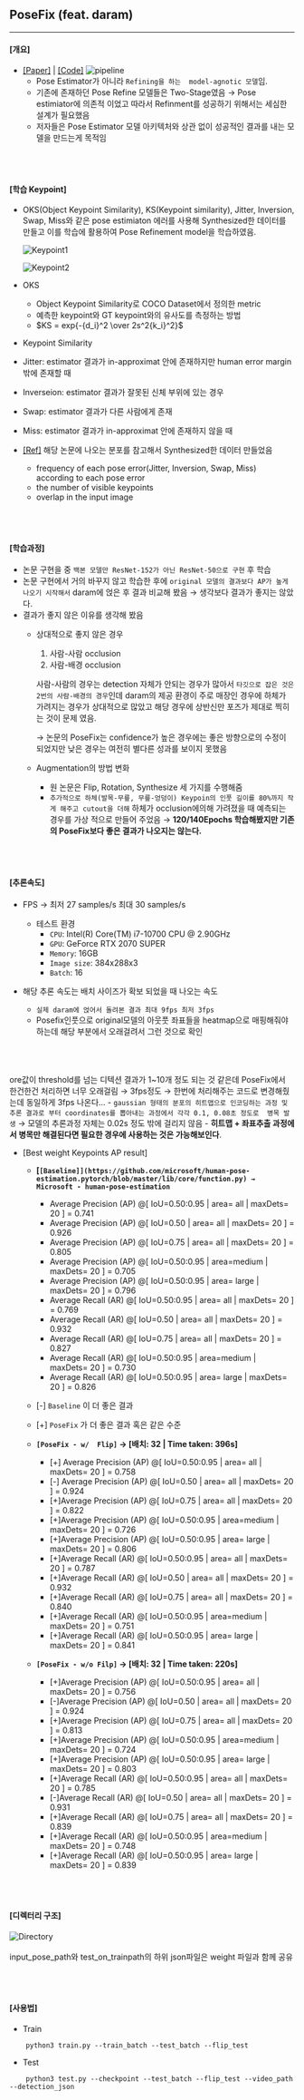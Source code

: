 ## **PoseFix** (feat. daram)
---

#### [개요]
- [[Paper]](https://arxiv.org/abs/1812.03595) | [[Code]](https://github.com/mks0601/PoseFix_RELEASE)
    ![pipeline](./imgs/pipeline.png)
    - Pose Estimator가 아니라  `Refining을 하는  model-agnotic 모델`임.
    - 기존에 존재하던 Pose Refine 모델들은  Two-Stage였음 → Pose estimiator에 의존적 이었고 따라서 Refinment를 성공하기 위해서는 세심한 설계가 필요했음
    - 저자들은 Pose Estimator 모델 아키텍처와 상관 없이 성공적인 결과를 내는 모델을 만드는게 목적임
<br></br>
<br></br>

#### [학습 Keypoint]
- OKS(Object Keypoint Similarity), KS(Keypoint similarity), Jitter, Inversion, Swap, Miss와 같은 pose estimiaton 에러를 사용해 Synthesized한 데이터를 만들고 이를 학습에 활용하여 Pose Refinement model을 학습하였음.

    ![Keypoint1](./imgs/Keypoint_2.png)

    ![Keypoint2](./imgs/Keypoint_1.png)

- OKS
    - Object Keypoint Similarity로 COCO Dataset에서 정의한 metric
    - 예측한 keypoint와 GT keypoint와의 유사도를 측정하는 방법
    - $KS = exp{-{d_i}^2 \over 2s^2{k_i}^2}$

- Keypoint Similarity
- Jitter: estimator 결과가 in-approximat 안에 존재하지만 human error margin 밖에 존재할 때
- Inverseion: estimator 결과가 잘못된 신체 부위에 있는 경우
- Swap: estimator 결과가 다른 사람에게 존재
- Miss: estimator 결과가 in-approximat 안에 존재하지 않을 때
- [[Ref]](https://arxiv.org/abs/1707.05388) 해당 논문에 나오는 분포를 참고해서 Synthesized한 데이터 만들었음
    - frequency of each pose error(Jitter, Inversion, Swap, Miss) according to each pose error
    - the number of visible keypoints
    - overlap in the input image
<br></br>
<br></br>

#### [학습과정]
- 논문 구현을 중 `백본 모델만 ResNet-152가 아닌 ResNet-50으로 구현` 후 학습
- 논문 구현에서 거의 바꾸지 않고 학습한 후에 `original 모델의 결과보다 AP가 높게 나오기 시작해서`  daram에 얹은 후 결과 비교해 봤음 → 생각보다 결과가 좋지는 않았다.
- 결과가 좋지 않은 이유를 생각해 봤음
    -  상대적으로 좋지 않은 경우
        1. 사람-사람 occlusion
        2. 사람-배경 occlusion

        사람-사람의 경우는 detection 자체가 안되는 경우가 많아서 `타깃으로 잡은 것은 2번의 사람-배경의 경우`인데  daram의 제공 환경이 주로 매장인 경우에 하체가 가려지는 경우가 상대적으로 많았고 해당 경우에 상반신만 포즈가 제대로 찍히는 것이 문제 였음.

        → 논문의 PoseFix는 confidence가 높은 경우에는 좋은 방향으로의 수정이 되었지만 낮은 경우는 여전히 별다른 성과를 보이지 못했음

    - Augmentation의 방법 변화
        - 원 논문은 Flip, Rotation, Synthesize 세 가지를 수행해줌
        - `추가적으로 하체(발목-무릎, 무릎-엉덩이) Keypoin의 인풋 길이를 80%까지 작게 해주고 cutout을 더해` 하체가 occlusion에의해 가려졌을 때 예측되는 경우를 가상 적으로 만들어 주었음 → **120/140Epochs 학습해봤지만 기존의 PoseFix보다 좋은 결과가 나오지는 않는다.**
<br></br>
<br></br>

#### [추론속도]
- FPS → 최저 27 samples/s   최대 30 samples/s
    - 테스트 환경
        - `CPU`: Intel(R) Core(TM) i7-10700 CPU @ 2.90GHz
        - `GPU`: GeForce RTX 2070 SUPER
        - `Memory`: 16GB
        - `Image size`: 384x288x3
        - `Batch`: 16

- 해당 추론 속도는 배치 사이즈가 확보 되었을 때 나오는 속도
    - `실제 daram에 얹어서 돌려본 결과 최대 9fps 최저 3fps`
    - Posefix인풋으로 original모델의 아웃풋 좌표들을 heatmap으로 매핑해줘야하는데 해당 부분에서 오래걸려서 그런 것으로 확인
<br></br>
<br></br>

ore값이 threshold를 넘는 디텍션 결과가 1~10개 정도 되는 것 같은데 PoseFix에서 한건한건 처리하면 너무 오래걸림 → 3fps정도 → 한번에 처리해주는 코드로 변경해줬는데 동일하게 3fps 나온다...
    - `gaussian 형태의 분포의 히트맵으로 인코딩하는 과정 및 추론 결과로 부터 coordinates를 뽑아내는 과정에서 각각 0.1, 0.08초 정도로  병목 발생`  → 모델의 추론과정 자체는 0.02s 정도 밖에 걸리지 않음
    - **히트맵 + 좌표추출 과정에서 병목만 해결된다면 필요한 경우에 사용하는 것은 가능해보인다**.

- [Best weight Keypoints AP result]
    - **[`[Baseline]](https://github.com/microsoft/human-pose-estimation.pytorch/blob/master/lib/core/function.py) → Microsoft - human-pose-estimation`**

        - Average Precision (AP) @[ IoU=0.50:0.95 | area= all | maxDets= 20 ] = 0.741
        - Average Precision (AP) @[ IoU=0.50 | area= all | maxDets= 20 ] = 0.926
        - Average Precision (AP) @[ IoU=0.75 | area= all | maxDets= 20 ] = 0.805
        - Average Precision (AP) @[ IoU=0.50:0.95 | area=medium | maxDets= 20 ] = 0.705
        - Average Precision (AP) @[ IoU=0.50:0.95 | area= large | maxDets= 20 ] = 0.796
        - Average Recall (AR) @[ IoU=0.50:0.95 | area= all | maxDets= 20 ] = 0.769
        - Average Recall (AR) @[ IoU=0.50 | area= all | maxDets= 20 ] = 0.932
        - Average Recall (AR) @[ IoU=0.75 | area= all | maxDets= 20 ] = 0.827
        - Average Recall (AR) @[ IoU=0.50:0.95 | area=medium | maxDets= 20 ] = 0.730
        - Average Recall (AR) @[ IoU=0.50:0.95 | area= large | maxDets= 20 ] = 0.826

    - [-] `Baseline` 이 더 좋은 결과
    - [+] `PoseFix` 가 더 좋은 결과 혹은 같은 수준

    - **`[PoseFix - w/  Flip]` → [배치: 32  |  Time taken: 396s]**
        - [+] Average Precision (AP) @[ IoU=0.50:0.95 | area= all | maxDets= 20 ] = 0.758
        - [-] Average Precision (AP) @[ IoU=0.50 | area= all | maxDets= 20 ] = 0.924
        - [+]Average Precision (AP) @[ IoU=0.75 | area= all | maxDets= 20 ] = 0.822
        - [+]Average Precision (AP) @[ IoU=0.50:0.95 | area=medium | maxDets= 20 ] = 0.726
        - [+]Average Precision (AP) @[ IoU=0.50:0.95 | area= large | maxDets= 20 ] = 0.806
        - [+]Average Recall (AR) @[ IoU=0.50:0.95 | area= all | maxDets= 20 ] = 0.787
        - [+]Average Recall (AR) @[ IoU=0.50 | area= all | maxDets= 20 ] = 0.932
        - [+]Average Recall (AR) @[ IoU=0.75 | area= all | maxDets= 20 ] = 0.840
        - [+]Average Recall (AR) @[ IoU=0.50:0.95 | area=medium | maxDets= 20 ] = 0.751
        - [+]Average Recall (AR) @[ IoU=0.50:0.95 | area= large | maxDets= 20 ] = 0.841

    - **`[PoseFix - w/o Filp]` → [배치: 32  |  Time taken: 220s]**

        - [+]Average Precision (AP) @[ IoU=0.50:0.95 | area= all | maxDets= 20 ] = 0.756
        - [-]Average Precision (AP) @[ IoU=0.50 | area= all | maxDets= 20 ] = 0.924
        - [+]Average Precision (AP) @[ IoU=0.75 | area= all | maxDets= 20 ] = 0.813
        - [+]Average Precision (AP) @[ IoU=0.50:0.95 | area=medium | maxDets= 20 ] = 0.724
        - [+]Average Precision (AP) @[ IoU=0.50:0.95 | area= large | maxDets= 20 ] = 0.803
        - [+]Average Recall (AR) @[ IoU=0.50:0.95 | area= all | maxDets= 20 ] = 0.785
        - [-]Average Recall (AR) @[ IoU=0.50 | area= all | maxDets= 20 ] = 0.931
        - [+]Average Recall (AR) @[ IoU=0.75 | area= all | maxDets= 20 ] = 0.839
        - [+]Average Recall (AR) @[ IoU=0.50:0.95 | area=medium | maxDets= 20 ] = 0.748
        - [+]Average Recall (AR) @[ IoU=0.50:0.95 | area= large | maxDets= 20 ] = 0.839
<br></br>
<br></br>



#### [디렉터리 구조]
![Directory](./imgs/Directory.png)
<br></br>
input_pose_path와 test_on_trainpath의 하위 json파일은 weight 파일과 함께 공유
<br></br>
<br></br>


#### [사용법]
- Train
``` shell
    python3 train.py --train_batch --test_batch --flip_test
```

- Test
``` shell
    python3 test.py --checkpoint --test_batch --flip_test --video_path --detection_json
```
